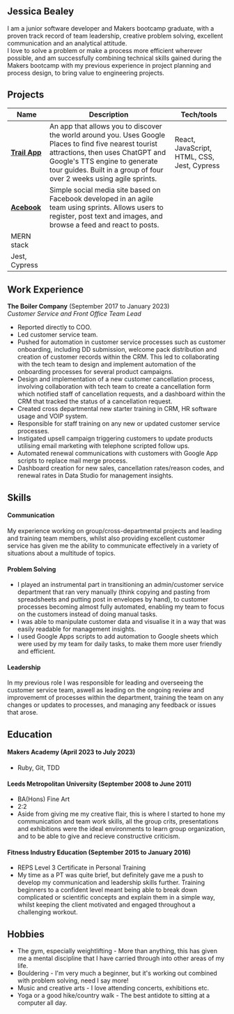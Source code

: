 
## Jessica Bealey

I am a junior software developer and Makers bootcamp graduate, with a proven track record of team leadership, creative problem solving, excellent communication and an analytical attitude.  
I love to solve a problem or make a process more efficient wherever possible, and am successfully combining technical skills gained during the Makers bootcamp with my previous experience in project planning and process design, to bring value to engineering projects.

## Projects

| Name                         | Description       | Tech/tools        |
| ---------------------------- | ----------------- | ----------------- |
| **[Trail App](https://github.com/jessbealey88/trail-app)**         | An app that allows you to discover the world around you. Uses Google Places to find five nearest tourist attractions, then uses ChatGPT and Google's TTS engine to generate tour guides. Built in a group of four over 2 weeks using agile sprints. | React, JavaScript, HTML, CSS, Jest, Cypress|
| **[Acebook](https://github.com/jessbealey88/acebook-mern-template)**  | Simple social media site based on Facebook developed in an agile team using sprints. Allows users to register, post text and images, and browse a feed and react to posts.
| MERN stack
Jest, Cypress         |

## Work Experience

**The Boiler Company** (September 2017 to January 2023)  
_Customer Service and Front Office Team Lead_

- Reported directly to COO.  
- Led customer service team. 
- Pushed for automation in customer service processes such as customer onboarding, including DD submission, welcome pack distribution and creation of customer records within the CRM. This led to collaborating with the tech team to design and implement automation of the onboarding processes for several product campaigns.
- Design and implementation of a new customer cancellation process, involving collaboration with tech team to create a cancellation form which notified staff of cancellation requests, and a dashboard within the CRM that tracked the status of a cancellation request.
- Created cross departmental new starter training in CRM, HR software usage and VOIP system.
- Responsible for staff training on any new or updated customer service processes.   
- Instigated upsell campaign triggering customers to update products utilising email marketing with telephone scripted follow ups.
- Automated renewal communications with customers with Google App scripts to replace mail merge process.  
- Dashboard creation for new sales, cancellation rates/reason codes, and renewal rates in Data Studio for management insights.




## Skills

#### Communication
My experience working on group/cross-departmental projects and leading and training team members, whilst also providing excellent customer service has given me the ability to communicate effectively in a variety of situations about a multitude of topics. 

#### Problem Solving

- I played an instrumental part in transitioning an admin/customer service department that ran very manually (think copying and pasting from spreadsheets and putting post in envelopes by hand), to customer processes becoming almost fully automated, enabling my team to focus on the customers instead of doing manual tasks.
- I was able to manipulate customer data and visualise it in a way that was easily readable for management insights.
- I used Google Apps scripts to add automation to Google sheets which were used by my team for daily tasks, to make them more user friendly and efficient.

#### Leadership
In my previous role I was responsible for leading and overseeing the customer service team, aswell as leading on the ongoing review and improvememt of processes within the department, training the team on any changes or updates to processes, and managing any feedback or issues that arose.


## Education

#### Makers Academy (April 2023 to July 2023)
- Ruby, Git, TDD

#### Leeds Metropolitan University (September 2008 to June 2011)

- BA(Hons) Fine Art
- 2:2
- Aside from giving me my creative flair, this is where I started to hone my communication and team work skills, all the group crits, presentations and exhibitions were the ideal environments to learn group organization, and to be able to give and recieve constructive criticism. 

#### Fitness Industry Education (September 2015 to January 2016)

- REPS Level 3 Certificate in Personal Training
- My time as a PT was quite brief, but definitely gave me a push to develop my communication and leadership skills further. Training beginners to a confident level meant being able to break down complicated or scientific concepts and explain them in a simple way, whilst keeping the client motivated and engaged throughout a challenging workout.

## Hobbies

- The gym, especially weightlifting - More than anything, this has given me a mental discipline that I have carried through into other areas of my life.
- Bouldering - I'm very much a beginner, but it's working out combined with problem solving, need I say more!
- Music and creative arts - I love attending concerts, exhibitions etc.
- Yoga or a good hike/country walk - The best antidote to sitting at a computer all day.

<!--
**jessbealey88/jessbealey88** is a ✨ _special_ ✨ repository because its `README.md` (this file) appears on your GitHub profile.

Here are some ideas to get you started:

- 🔭 I’m currently working on ...
- 🌱 I’m currently learning ...
- 👯 I’m looking to collaborate on ...
- 🤔 I’m looking for help with ...
- 💬 Ask me about ...
- 📫 How to reach me: ...
- 😄 Pronouns: ...
- ⚡ Fun fact: ...
-->
